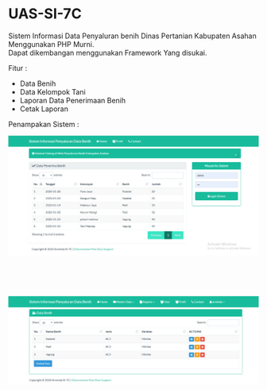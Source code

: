 # UAS-SI-7C
Sistem Informasi Data Penyaluran benih Dinas Pertanian Kabupaten Asahan Menggunakan PHP Murni. <br>
Dapat dikembangan menggunakan Framework Yang disukai.

Fitur :
- Data Benih
- Data Kelompok Tani
- Laporan Data Penerimaan Benih
- Cetak Laporan 

Penampakan Sistem :

![Tampilan Home](https://github.com/Arwinda/UAS-SI-7C/blob/master/1.png)

<br>
<br>
<br>

![Data Benih](https://github.com/Arwinda/UAS-SI-7C/blob/master/2.png)




